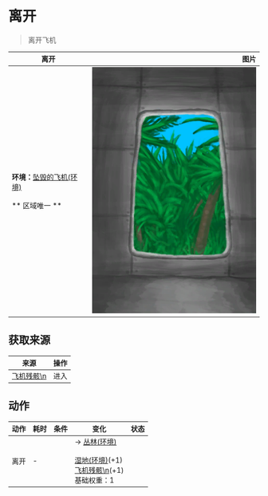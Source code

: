 # 离开  
> 离开飞机  
  
  离开  |   图片   
 ----  |  ----:   
 **环境：**[坠毁的飞机(环境)](Env_CrashedPlane.md)<br><br>** 区域唯一 **  |  ![](Sprite/PlaneExit.png)   
  
## 获取来源  
来源  |  操作  
----  |  ----  
[飞机残骸\n](PlaneCrashEntrance.md)  |  进入  
## 动作  
动作  |  耗时  |  条件  |  变化  |  状态  
----  |  ----  |  ----  |  ----  |  ----  
离开<br>  |  -  |    |  → [丛林(环境)](Env_Jungle.md)<br><br>[湿地(环境)](Env_Wetlands.md)(+1)<br>[飞机残骸\n](PlaneCrashEntrance.md)(+1)<br>基础权重：1<br>  |    
